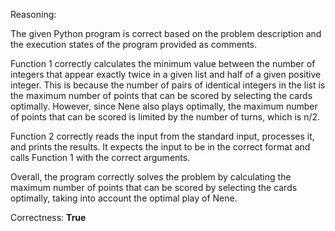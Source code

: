 Reasoning: 

The given Python program is correct based on the problem description and the execution states of the program provided as comments. 

Function 1 correctly calculates the minimum value between the number of integers that appear exactly twice in a given list and half of a given positive integer. This is because the number of pairs of identical integers in the list is the maximum number of points that can be scored by selecting the cards optimally. However, since Nene also plays optimally, the maximum number of points that can be scored is limited by the number of turns, which is n/2.

Function 2 correctly reads the input from the standard input, processes it, and prints the results. It expects the input to be in the correct format and calls Function 1 with the correct arguments.

Overall, the program correctly solves the problem by calculating the maximum number of points that can be scored by selecting the cards optimally, taking into account the optimal play of Nene.

Correctness: **True**